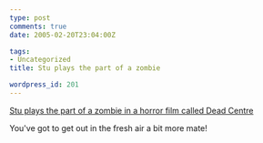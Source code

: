 ```yaml
---
type: post
comments: true
date: 2005-02-20T23:04:00Z

tags:
- Uncategorized
title: Stu plays the part of a zombie

wordpress_id: 201
---
```


[Stu plays the part of a zombie in a horror film called Dead Centre](http://www.t-melt.com/?p=blogger/http://www.t-melt.com/2005/02/zombies-dead-centre.html)  

You've got to get out in the fresh air a bit more mate!
